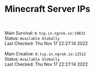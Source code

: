 
# Minecraft Server IPs

</br></br>Main Survival: `0.tcp.in.ngrok.io:19832` </br> Status: `Available Globally` </br> Last Checked: Thu Nov 17 22:27:14 2022
</br></br>Main Creative: `0.tcp.in.ngrok.io:12512` </br> Status: `Available Globally` </br> Last Checked: Thu Nov 17 22:27:14 2022
